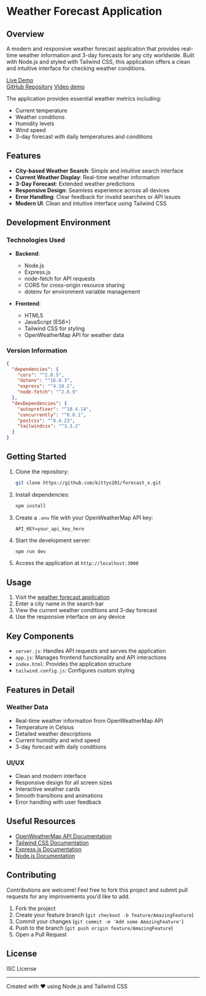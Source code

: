 # Weather Forecast Application
## Overview
A modern and responsive weather forecast application that provides real-time weather information and 3-day forecasts for any city worldwide. Built with Node.js and styled with Tailwind CSS, this application offers a clean and intuitive interface for checking weather conditions.

[Live Demo](https://forecast-x.onrender.com)  
[GitHub Repository](https://github.com/kittys201/forecast_x)
[Video demo](https://youtube.com)

The application provides essential weather metrics including:
- Current temperature
- Weather conditions
- Humidity levels
- Wind speed
- 3-day forecast with daily temperatures and conditions

## Features
- **City-based Weather Search**: Simple and intuitive search interface
- **Current Weather Display**: Real-time weather information
- **3-Day Forecast**: Extended weather predictions
- **Responsive Design**: Seamless experience across all devices
- **Error Handling**: Clear feedback for invalid searches or API issues
- **Modern UI**: Clean and intuitive interface using Tailwind CSS

## Development Environment
### Technologies Used
- **Backend**:
  - Node.js
  - Express.js
  - node-fetch for API requests
  - CORS for cross-origin resource sharing
  - dotenv for environment variable management
  
- **Frontend**:
  - HTML5
  - JavaScript (ES6+)
  - Tailwind CSS for styling
  - OpenWeatherMap API for weather data

### Version Information
```json
{
  "dependencies": {
    "cors": "^2.8.5",
    "dotenv": "^16.0.3",
    "express": "^4.18.2",
    "node-fetch": "^2.6.9"
  },
  "devDependencies": {
    "autoprefixer": "^10.4.14",
    "concurrently": "^8.0.1",
    "postcss": "^8.4.23",
    "tailwindcss": "^3.3.2"
  }
}
```

## Getting Started
1. Clone the repository:
   ```bash
   git clone https://github.com/kittys201/forecast_x.git
   ```
2. Install dependencies:
   ```bash
   npm install
   ```
3. Create a `.env` file with your OpenWeatherMap API key:
   ```env
   API_KEY=your_api_key_here
   ```
4. Start the development server:
   ```bash
   npm run dev
   ```
5. Access the application at `http://localhost:3000`

## Usage
1. Visit the [weather forecast application](https://forecast-x.onrender.com)
2. Enter a city name in the search bar
3. View the current weather conditions and 3-day forecast
4. Use the responsive interface on any device

## Key Components
- `server.js`: Handles API requests and serves the application
- `app.js`: Manages frontend functionality and API interactions
- `index.html`: Provides the application structure
- `tailwind.config.js`: Configures custom styling

## Features in Detail
### Weather Data
- Real-time weather information from OpenWeatherMap API
- Temperature in Celsius
- Detailed weather descriptions
- Current humidity and wind speed
- 3-day forecast with daily conditions

### UI/UX
- Clean and modern interface
- Responsive design for all screen sizes
- Interactive weather cards
- Smooth transitions and animations
- Error handling with user feedback

## Useful Resources
- [OpenWeatherMap API Documentation](https://openweathermap.org/api)
- [Tailwind CSS Documentation](https://tailwindcss.com/docs)
- [Express.js Documentation](https://expressjs.com/)
- [Node.js Documentation](https://nodejs.org/en/docs/)

## Contributing
Contributions are welcome! Feel free to fork this project and submit pull requests for any improvements you'd like to add.

1. Fork the project
2. Create your feature branch (`git checkout -b feature/AmazingFeature`)
3. Commit your changes (`git commit -m 'Add some AmazingFeature'`)
4. Push to the branch (`git push origin feature/AmazingFeature`)
5. Open a Pull Request

## License
ISC License

---
Created with ❤️ using Node.js and Tailwind CSS
